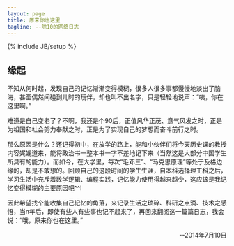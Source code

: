```yaml
---
layout: page
title: 原来你也这里
tagline: --除10的网络日志
---
```

{% include JB/setup %}

## 缘起
不知从何时起，发现自己的记忆渐渐变得模糊，很多人很多事都慢慢地淡出了脑海，甚至偶然间碰到儿时的玩伴，却也叫不出名字，只是轻轻地说声：“咦，你在这里啊。” 

难道是自己变老了？不啊，我还是个90后，正值风华正茂、意气风发之时，正是为祖国和社会努力奉献之时，正是为了实现自己的梦想而奋斗前行之时。

那么原因是什么？还记得初中，在放学的路上，能和小伙伴们将今天历史课的教授内容娓娓道来，能将政治书一整本书一字不差地记下来（当然这是大部分中国学生所具有的能力）。而如今，在大学里，每次“毛邓三”、“马克思原理”等处于及格边缘的，却是不敢想的。回顾自己的这段时间的学生生涯，自本科选择理工科之后，学习生活中充斥着数学逻辑、编程实践，记忆能力使用得越来越少，这应该是我记忆变得模糊的主要原因吧^^!

因此希望找个能收集自己记忆的角落，来记录生活之琐碎、科研之点滴、技术之感悟，当n年后，即使有些人有些事也记不起来了，再回来翻阅这一篇篇日志，我会说：“哦，原来你也在这里。”

<p align="right">--2014年7月10日</p>
